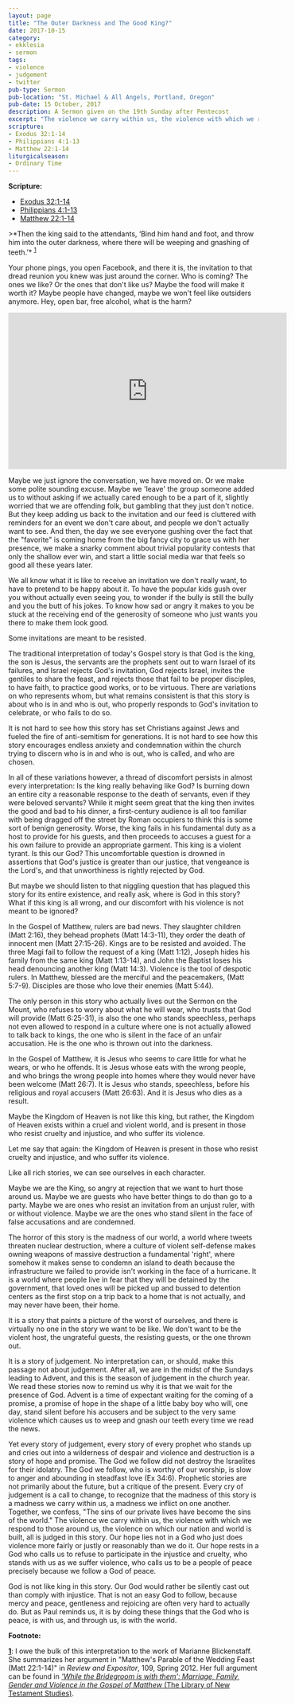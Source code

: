 ```yaml
---
layout: page
title: "The Outer Darkness and The Good King?"
date: 2017-10-15
category:
- ekklesia
- sermon
tags:
- violence
- judgement
- twitter
pub-type: Sermon
pub-location: "St. Michael & All Angels, Portland, Oregon"
pub-date: 15 October, 2017
description: A Sermon given on the 19th Sunday after Pentecost
excerpt: "The violence we carry within us, the violence with which we respond to those around us, the violence on which our nation and world is built, all is judged in this story. Our hope lies not in a God who just does violence more fairly or justly or reasonably than we do it. Our hope rests in a God who calls us to refuse to participate in the injustice and cruelty, who stands with us as we suffer violence, who calls us to be a people of peace precisely because we follow a God of peace."
scripture:
- Exodus 32:1-14
- Philippians 4:1-13
- Matthew 22:1-14
liturgicalseason:
- Ordinary Time
---
```

**Scripture:**
<ul>
<li><a href="http://bible.oremus.org/?passage=Exodus+32:1-14&vnum=yes&version=nrsv">Exodus 32:1-14</a></li>
<li><a href="http://bible.oremus.org/?passage=Philippians+4:1-13&vnum=yes&version=nrsv">Philippians 4:1-13</a></li>
<li><a href="http://bible.oremus.org/?passage=Matthew+22:1-14&vnum=yes&version=nrsv">Matthew 22:1-14</a></li>
</ul>
>*Then the king said to the attendants, ‘Bind him hand and foot, and throw him into the outer darkness, where there will be weeping and gnashing of teeth.’* <sup><a href="#f1" name="r1">1</a></sup>


Your phone pings, you open Facebook, and there it is, the invitation to that dread reunion you knew was just around the corner. Who is coming? The ones we like? Or the ones that don't like us? Maybe the food will make it worth it? Maybe people have changed, maybe we won't feel like outsiders anymore. Hey, open bar, free alcohol, what is the harm?

<div class="flex-video">
  <iframe width="560" height="315" src="https://www.youtube.com/embed/4kfDOAFTkdY" frameborder="0" allowfullscreen></iframe>
</div>

Maybe we just ignore the conversation, we have moved on. Or we make some polite sounding excuse. Maybe we 'leave' the group someone added us to without asking if we actually cared enough to be a part of it, slightly worried that we are offending folk, but gambling that they just don't notice. But they keep adding us back to the invitation and our feed is cluttered with reminders for an event we don't care about, and people we don't actually want to see. And then, the day we see everyone gushing over the fact that the "favorite" is coming home from the big fancy city to grace us with her presence, we make a snarky comment about trivial popularity contests that only the shallow ever win, and start a little social media war that feels so good all these years later.

We all know what it is like to receive an invitation we don't really want, to have to pretend to be happy about it. To have the popular kids gush over you without actually even seeing you, to wonder if the bully is still the bully and you the butt of his jokes. To know how sad or angry it makes to you be stuck at the receiving end of the generosity of someone who just wants you there to make them look good.

Some invitations are meant to be resisted.

The traditional interpretation of today's Gospel story is that God is the king, the son is Jesus, the servants are the prophets sent out to warn Israel of its failures, and Israel rejects God's invitation, God rejects Israel, invites the gentiles to share the feast, and rejects those that fail to be proper disciples, to have faith, to practice good works, or to be virtuous. There are variations on who represents whom, but what remains consistent is that this story is about who is in and who is out, who properly responds to God's invitation to celebrate, or who fails to do so.

It is not hard to see how this story has set Christians against Jews and fueled the fire of anti-semitism for generations. It is not hard to see how this story encourages endless anxiety and condemnation within the church trying to discern who is in and who is out, who is called, and who are chosen.

In all of these variations however, a thread of discomfort persists in almost every interpretation: Is the king really behaving like God? Is burning down an entire city a reasonable response to the death of servants, even if they were beloved servants? While it might seem great that the king then invites the good and bad to his dinner, a first-century audience is all too familiar with being dragged off the street by Roman occupiers to think this is some sort of benign generosity. Worse, the king fails in his fundamental duty as a host to provide for his guests, and then proceeds to accuses a guest for a his own failure to provide an appropriate garment. This king is a violent tyrant. Is this our God?
This uncomfortable question is drowned in assertions that God's justice is greater than our justice, that vengeance is the Lord's, and that unworthiness is rightly rejected by God.

But maybe we should listen to that niggling question that has plagued this story for its entire existence, and really ask, where is God in this story? What if this king is all wrong, and our discomfort with his violence is not meant to be ignored?

In the Gospel of Matthew, rulers are bad news. They slaughter children (Matt 2:16), they behead prophets (Matt 14:3-11), they order the death of innocent men (Matt 27:15-26). Kings are to be resisted and avoided. The three Magi fail to follow the request of a king (Matt 1:12), Joseph hides his family from the same king (Matt 1:13-14), and John the Baptist loses his head denouncing another king (Matt 14:3). Violence is the tool of despotic rulers. In Matthew, blessed are the merciful and the peacemakers, (Matt 5:7-9). Disciples are those who love their enemies (Matt 5:44).

The only person in this story who actually lives out the Sermon on the Mount, who refuses to worry about what he will wear, who trusts that God will provide (Matt 6:25-31), is also the one who stands speechless, perhaps not even allowed to respond in a culture where one is not actually allowed to talk back to kings, the one who is silent in the face of an unfair accusation. He is the one who is thrown out into the darkness.

In the Gospel of Matthew, it is Jesus who seems to care little for what he wears, or who he offends. It is Jesus whose eats with the wrong people, and who brings the wrong people into homes where they would never have been welcome (Matt 26:7). It is Jesus who stands, speechless, before his religious and royal accusers (Matt 26:63). And it is Jesus who dies as a result.

Maybe the Kingdom of Heaven is not like this king, but rather, the Kingdom of Heaven exists within a cruel and violent world, and is present in those who resist cruelty and injustice, and who suffer its violence.

Let me say that again: the Kingdom of Heaven is present in those who resist cruelty and injustice, and who suffer its violence.

Like all rich stories, we can see ourselves in each character.

Maybe we are the King, so angry at rejection that we want to hurt those around us. Maybe we are guests who have better things to do than go to a party. Maybe we are ones who resist an invitation from an unjust ruler, with or without violence. Maybe we are the ones who stand silent in the face of false accusations and are condemned.

The horror of this story is the madness of our world, a world where tweets threaten nuclear destruction, where a culture of violent self-defense makes owning weapons of massive destruction a fundamental 'right', where somehow it makes sense to condemn an island to death because the infrastructure we failed to provide isn't working in the face of a hurricane. It is a world where people live in fear that they will be detained by the government, that loved ones will be picked up and bussed to detention centers as the first stop on a trip back to a home that is not actually, and may never have been, their home.

It is a story that paints a picture of the worst of ourselves, and there is virtually no one in the story we want to be like. We don't want to be the violent host, the ungrateful guests, the resisting guests, or the one thrown out.

It is a story of judgement. No interpretation can, or should, make this passage not about judgement. After all, we are in the midst of the Sundays leading to Advent, and this is the season of judgement in the church year. We read these stories now to remind us why it is that we wait for the presence of God. Advent is a time of expectant waiting for the coming of a promise, a promise of hope in the shape of a little baby boy who will, one day, stand silent before his accusers and be subject to the very same violence which causes us to weep and gnash our teeth every time we read the news.

Yet every story of judgement, every story of every prophet who stands up and cries out into a wilderness of despair and violence and destruction is a story of hope and promise. The God we follow did not destroy the Israelites for their idolatry. The God we follow, who is worthy of our worship, is slow to anger and abounding in steadfast love (Ex 34:6). Prophetic stories are not primarily about the future, but a critique of the present. Every cry of judgement is a call to change, to recognize that the madness of this story is a madness we carry within us, a madness we inflict on one another. Together, we confess, "The sins of our private lives have become the sins of the world." The violence we carry within us, the violence with which we respond to those around us, the violence on which our nation and world is built, all is judged in this story.
Our hope lies not in a God who just does violence more fairly or justly or reasonably than we do it. Our hope rests in a God who calls us to refuse to participate in the injustice and cruelty, who stands with us as we suffer violence, who calls us to be a people of peace precisely because we follow a God of peace.

God is not like king in this story. Our God would rather be silently cast out than comply with injustice. That is not an easy God to follow, because mercy and peace, gentleness and rejoicing are often very hard to actually do. But as Paul reminds us, it is by doing these things that the God who is peace, is with us, and through us, is with the world.

**Footnote:**

<a href="#r1" name="f1">**1**</a>: I owe the bulk of this interpretation to the work of Marianne Blickenstaff. She summarizes her argument in "Matthew's Parable of the Wedding Feast (Matt 22:1-14)" in *Review and Expositor*, 109, Spring 2012. Her full argument can be found in <a href="https://www.amazon.com/While-Bridegroom-them-Marriage-Testament/dp/0567041123/ref=asap_bc?ie=UTF8">*'While the Bridegroom is with them': Marriage, Family, Gender and Violence in the Gospel of Matthew* (The Library of New Testament Studies)</a>.
